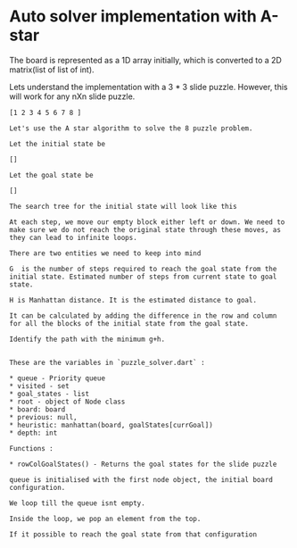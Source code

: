 # Auto solver implementation with A-star

The board is represented as a 1D array initially, which is converted to a 2D matrix(list of list of int). 

Lets understand the implementation with a 3 * 3 slide puzzle. However, this will work for any nXn slide puzzle.

```
[1 2 3 4 5 6 7 8 ]

Let's use the A star algorithm to solve the 8 puzzle problem.

Let the initial state be

[]

Let the goal state be 

[]

The search tree for the initial state will look like this

At each step, we move our empty block either left or down. We need to make sure we do not reach the original state through these moves, as they can lead to infinite loops.

There are two entities we need to keep into mind

G  is the number of steps required to reach the goal state from the initial state. Estimated number of steps from current state to goal state.

H is Manhattan distance. It is the estimated distance to goal. 

It can be calculated by adding the difference in the row and column for all the blocks of the initial state from the goal state.

Identify the path with the minimum g+h.


These are the variables in `puzzle_solver.dart` :

* queue - Priority queue
* visited - set
* goal_states - list
* root - object of Node class
* board: board
* previous: null,
* heuristic: manhattan(board, goalStates[currGoal])
* depth: int

Functions :

* rowColGoalStates() - Returns the goal states for the slide puzzle

queue is initialised with the first node object, the initial board configuration.

We loop till the queue isnt empty.

Inside the loop, we pop an element from the top.

If it possible to reach the goal state from that configuration

